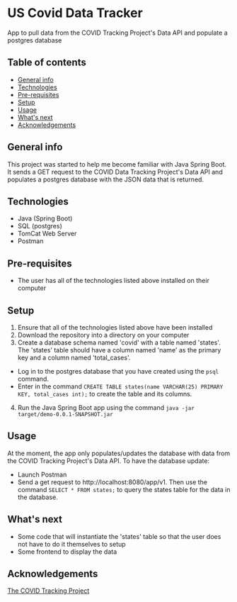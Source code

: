 # US Covid Data Tracker
App to pull data from the COVID Tracking Project's Data API and populate a postgres database

## Table of contents
* [General info](#general-info)
* [Technologies](#technologies)
* [Pre-requisites](#pre-requisites)
* [Setup](#setup)
* [Usage](#usage)
* [What's next](#whats-next)
* [Acknowledgements](#acknowledgements) 

## General info
This project was started to help me become familiar with Java Spring Boot. It sends a GET request to the COVID Data Tracking Project's Data API and populates a postgres database with the JSON data that is returned. 

## Technologies
* Java (Spring Boot)
* SQL (postgres)
* TomCat Web Server 
* Postman

## Pre-requisites
* The user has all of the technologies listed above installed on their computer

## Setup
1. Ensure that all of the technologies listed above have been installed 
2. Download the repository into a directory on your computer
3. Create a database schema named 'covid' with a table named 'states'. The 'states' table should have a column named 'name' as the primary key and a column named 'total_cases'.
  *  Log in to the postgres database that you have created using the `psql` command. 
  *  Enter in the command `CREATE TABLE states(name VARCHAR(25) PRIMARY KEY, total_cases int);` to create the table and its columns.
  
4. Run the Java Spring Boot app using the command `java -jar target/demo-0.0.1-SNAPSHOT.jar`

## Usage
At the moment, the app only populates/updates the database with data from the COVID Tracking Project's Data API. To have the database update:
* Launch Postman 
* Send a get request to http://localhost:8080/app/v1. 
Then use the command `SELECT * FROM states;` to query the states table for the data in the database.

## What's next 
* Some code that will instantiate the 'states' table so that the user does not have to do it themselves to setup
* Some frontend to display the data 

## Acknowledgements
<a href="https://covidtracking.com/">The COVID Tracking Project
